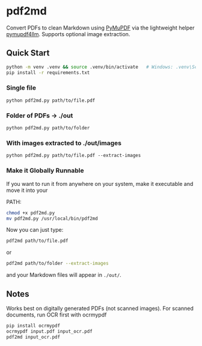 # pdf2md

Convert PDFs to clean Markdown using [PyMuPDF](https://pymupdf.readthedocs.io/) via the lightweight helper [pymupdf4llm](https://github.com/pymupdf/pymupdf4llm). Supports optional image extraction.

## Quick Start

```bash
python -m venv .venv && source .venv/bin/activate   # Windows: .venv\Scripts\activate
pip install -r requirements.txt
```

### Single file
`python pdf2md.py path/to/file.pdf`

### Folder of PDFs -> ./out
`python pdf2md.py path/to/folder`

### With images extracted to ./out/images
`python pdf2md.py path/to/file.pdf --extract-images`

### Make it Globally Runnable
If you want to run it from anywhere on your system, make it executable and move it into your 

PATH:
```bash
chmod +x pdf2md.py
mv pdf2md.py /usr/local/bin/pdf2md
```

Now you can just type:
```bash
pdf2md path/to/file.pdf
```
or
```bash
pdf2md path/to/folder --extract-images
```
and your Markdown files will appear in `./out/`.

## Notes

Works best on digitally generated PDFs (not scanned images).
For scanned documents, run OCR first with ocrmypdf 

```bash
pip install ocrmypdf
ocrmypdf input.pdf input_ocr.pdf
pdf2md input_ocr.pdf
```

